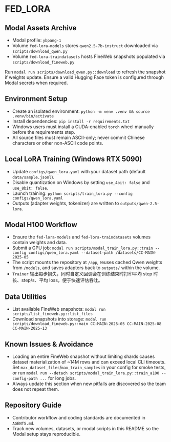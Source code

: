 # FED_LORA

## Modal Assets Archive
- Modal profile: `ybpang-1`
- Volume `fed-lora-models` stores `qwen2.5-7b-instruct` downloaded via `scripts/download_qwen.py`
- Volume `fed-lora-traindatasets` hosts FineWeb snapshots populated via `scripts/download_fineweb.py`

Run `modal run scripts/download_qwen.py::download` to refresh the snapshot if weights update. Ensure a valid Hugging Face token is configured through Modal secrets when required.

## Environment Setup
- Create an isolated environment: `python -m venv .venv && source .venv/bin/activate`
- Install dependencies: `pip install -r requirements.txt`
- Windows users must install a CUDA-enabled `torch` wheel manually before the requirements step.
- All source files must remain ASCII-only; never commit Chinese characters or other non-ASCII code points.

## Local LoRA Training (Windows RTX 5090)
- Update `configs/qwen_lora.yaml` with your dataset path (default `data/sample.jsonl`).
- Disable quantization on Windows by setting `use_4bit: false` and `use_8bit: false`.
- Launch training: `python scripts/train_lora.py --config configs/qwen_lora.yaml`
- Outputs (adapter weights, tokenizer) are written to `outputs/qwen-2.5-lora`.

## Modal H100 Workflow
- Ensure the `fed-lora-models` and `fed-lora-traindatasets` volumes contain weights and data.
- Submit a GPU job: `modal run scripts/modal_train_lora.py::train --config configs/qwen_lora.yaml --dataset-path /datasets/CC-MAIN-2025-05`
- The script mounts the repository at `/app`, reuses cached Qwen weights from `/models`, and saves adapters back to `outputs/` within the volume.
- `Trainer` 输出每步损失，同时自定义回调会在训练结束时打印平均 step 时长、step/s、平均 loss，便于快速评估吞吐。

## Data Utilities
- List available FineWeb snapshots: `modal run scripts/list_fineweb.py::list_files`
- Download snapshots into storage: `modal run scripts/download_fineweb.py::main CC-MAIN-2025-05 CC-MAIN-2025-08 CC-MAIN-2025-13`

## Known Issues & Avoidance
- Loading an entire FineWeb snapshot without limiting shards causes dataset materialization of ~14M rows and can exceed local CLI timeouts. Set `max_dataset_files`/`max_train_samples` in your config for smoke tests, or run `modal run --detach scripts/modal_train_lora.py::train_a100 --config-path ...` for long jobs.
- Always update this section when new pitfalls are discovered so the team does not repeat them.

## Repository Guide
- Contributor workflow and coding standards are documented in `AGENTS.md`.
- Track new volumes, datasets, or modal scripts in this README so the Modal setup stays reproducible.
